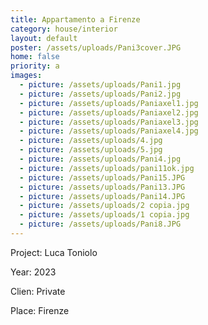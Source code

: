 ```yaml
---
title: Appartamento a Firenze
category: house/interior
layout: default
poster: /assets/uploads/Pani3cover.JPG
home: false
priority: a
images:
  - picture: /assets/uploads/Pani1.jpg
  - picture: /assets/uploads/Pani2.jpg
  - picture: /assets/uploads/Paniaxel1.jpg
  - picture: /assets/uploads/Paniaxel2.jpg
  - picture: /assets/uploads/Paniaxel3.jpg
  - picture: /assets/uploads/Paniaxel4.jpg
  - picture: /assets/uploads/4.jpg
  - picture: /assets/uploads/5.jpg
  - picture: /assets/uploads/Pani4.jpg
  - picture: /assets/uploads/pani11ok.jpg
  - picture: /assets/uploads/Pani15.JPG
  - picture: /assets/uploads/Pani13.JPG
  - picture: /assets/uploads/Pani14.JPG
  - picture: /assets/uploads/2 copia.jpg
  - picture: /assets/uploads/1 copia.jpg
  - picture: /assets/uploads/Pani8.JPG
---
```

Project: Luca Toniolo

Year: 2023

Clien: Private

Place: Firenze

